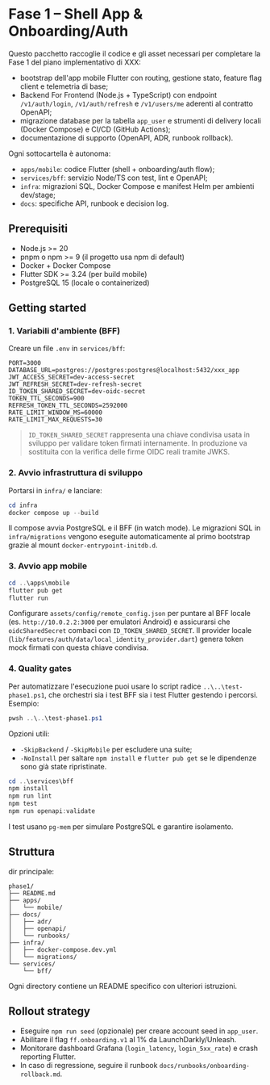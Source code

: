 # Fase 1 – Shell App & Onboarding/Auth

Questo pacchetto raccoglie il codice e gli asset necessari per completare la Fase 1 del piano implementativo di XXX:

- bootstrap dell'app mobile Flutter con routing, gestione stato, feature flag client e telemetria di base;
- Backend For Frontend (Node.js + TypeScript) con endpoint `/v1/auth/login`, `/v1/auth/refresh` e `/v1/users/me` aderenti al contratto OpenAPI;
- migrazione database per la tabella `app_user` e strumenti di delivery locali (Docker Compose) e CI/CD (GitHub Actions);
- documentazione di supporto (OpenAPI, ADR, runbook rollback).

Ogni sottocartella è autonoma:

- `apps/mobile`: codice Flutter (shell + onboarding/auth flow);
- `services/bff`: servizio Node/TS con test, lint e OpenAPI;
- `infra`: migrazioni SQL, Docker Compose e manifest Helm per ambienti dev/stage;
- `docs`: specifiche API, runbook e decision log.

## Prerequisiti

- Node.js >= 20
- pnpm o npm >= 9 (il progetto usa npm di default)
- Docker + Docker Compose
- Flutter SDK >= 3.24 (per build mobile)
- PostgreSQL 15 (locale o containerized)

## Getting started

### 1. Variabili d'ambiente (BFF)

Creare un file `.env` in `services/bff`:

```
PORT=3000
DATABASE_URL=postgres://postgres:postgres@localhost:5432/xxx_app
JWT_ACCESS_SECRET=dev-access-secret
JWT_REFRESH_SECRET=dev-refresh-secret
ID_TOKEN_SHARED_SECRET=dev-oidc-secret
TOKEN_TTL_SECONDS=900
REFRESH_TOKEN_TTL_SECONDS=2592000
RATE_LIMIT_WINDOW_MS=60000
RATE_LIMIT_MAX_REQUESTS=30
```

> `ID_TOKEN_SHARED_SECRET` rappresenta una chiave condivisa usata in sviluppo per validare token firmati internamente. In produzione va sostituita con la verifica delle firme OIDC reali tramite JWKS.

### 2. Avvio infrastruttura di sviluppo

Portarsi in `infra/` e lanciare:

```powershell
cd infra
docker compose up --build
```

Il compose avvia PostgreSQL e il BFF (in watch mode). Le migrazioni SQL in `infra/migrations` vengono eseguite automaticamente al primo bootstrap grazie al mount `docker-entrypoint-initdb.d`.

### 3. Avvio app mobile

```powershell
cd ..\apps\mobile
flutter pub get
flutter run
```

Configurare `assets/config/remote_config.json` per puntare al BFF locale (es. `http://10.0.2.2:3000` per emulatori Android) e assicurarsi che `oidcSharedSecret` combaci con `ID_TOKEN_SHARED_SECRET`. Il provider locale (`lib/features/auth/data/local_identity_provider.dart`) genera token mock firmati con questa chiave condivisa.

### 4. Quality gates

Per automatizzare l'esecuzione puoi usare lo script radice `..\..\test-phase1.ps1`, che orchestri sia i test BFF sia i test Flutter gestendo i percorsi. Esempio:

```powershell
pwsh ..\..\test-phase1.ps1
```

Opzioni utili:

- `-SkipBackend` / `-SkipMobile` per escludere una suite;
- `-NoInstall` per saltare `npm install` e `flutter pub get` se le dipendenze sono già state ripristinate.

```powershell
cd ..\services\bff
npm install
npm run lint
npm test
npm run openapi:validate
```

I test usano `pg-mem` per simulare PostgreSQL e garantire isolamento.

## Struttura
dir principale:

```
phase1/
├── README.md
├── apps/
│   └── mobile/
├── docs/
│   ├── adr/
│   ├── openapi/
│   └── runbooks/
├── infra/
│   ├── docker-compose.dev.yml
│   └── migrations/
└── services/
    └── bff/
```

Ogni directory contiene un README specifico con ulteriori istruzioni.

## Rollout strategy

- Eseguire `npm run seed` (opzionale) per creare account seed in `app_user`.
- Abilitare il flag `ff.onboarding.v1` al 1% da LaunchDarkly/Unleash.
- Monitorare dashboard Grafana (`login_latency`, `login_5xx_rate`) e crash reporting Flutter.
- In caso di regressione, seguire il runbook `docs/runbooks/onboarding-rollback.md`.
